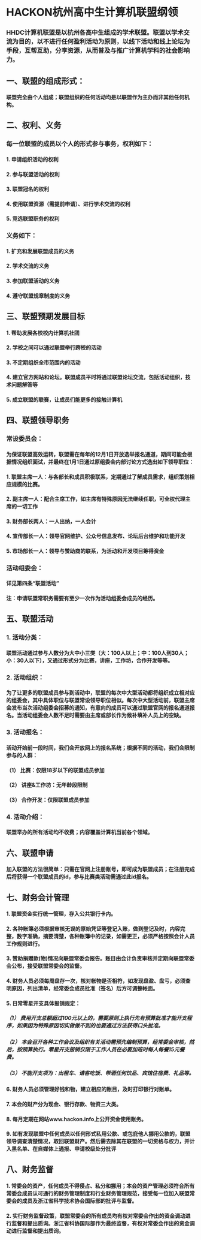 #                                              HACKON杭州高中生计算机联盟纲领

### HHDC计算机联盟是以杭州各高中生组成的学术联盟。联盟以学术交流为目的，以不进行任何盈利活动为原则，以线下活动和线上论坛为手段，互帮互助，分享资源，从而普及与推广计算机学科的社会影响力。

## 一、联盟的组成形式：
#### 联盟完全由个人组成；联盟组织的任何活动均是以联盟作为主办而非其他任何机构。

## 二、权利、义务
### 每一位联盟的成员以个人的形式参与事务，权利如下：
#### 1.	申请组织活动的权利
#### 2.	参与联盟活动的权利
#### 3.	联盟冠名的权利
#### 4.	使用联盟资源（需提前申请）、进行学术交流的权利
#### 5.	竞选联盟职务的权利
### 义务如下：
#### 1.	扩充和发展联盟成员的义务
#### 2.	学术交流的义务
#### 3.	参加联盟活动的义务
#### 4.	遵守联盟规章制度的义务

## 三、联盟预期发展目标
#### 1.	帮助发展各校校内计算机社团
#### 2.	学校之间可以通过联盟举行跨校的活动
#### 3.	不定期组织全市范围内的活动
#### 4.	建立官方网站和论坛。联盟成员平时将通过联盟论坛交流，包括活动组织，技术问题解答等
#### 5.  成立联盟的联赛，让成员们能更多的接触计算机

## 四、联盟领导职务
### 常设委员会：
#### 为保证联盟高效运转，联盟需在每年的12月1日开放选举报名通道，期间可能会根据情况组织面试，并最终在1月1日通过原组委会内部讨论方式选出如下领导职位：
#### 1.	联盟主席一人：与各部长和成员积极联系，定期通过了解成员需求，组织策划相应规模的比赛。
#### 2.	副主席一人：配合主席工作，如主席有特殊原因无法继续任职，可全权代理主席的一切工作
#### 3.	财务部长两人：一人出纳，一人会计
#### 4.	宣传部长一人：领导官网维护、公众号信息发布、论坛后台维护和功能开发
#### 5.	市场部长一人：领导与赞助商的联系，为活动和开发项目筹得资金
### 活动组委会：
#### 详见第四条“联盟活动”
#### 注：申请联盟常职务需要有至少一次作为活动组委会成员的经历。

## 五、联盟活动
### 1. 活动分类：
#### 联盟活动通过参与人数分为大中小三类（大：100人以上；中：100人到30人；小：30人以下），又通过形式分为比赛，讲座，工作坊，合作开发等等。
### 2. 活动组织：
#### 为了让更多的联盟成员参与到活动中，联盟的每次中大型活动都将组织成立相对应的组委会，其中具体职位与联盟常设领导职位相似。每次中大型活动前，联盟主席会发布当次活动组委会招募的通知，有意向的成员可以通过联盟官网的报名通道报名。当活动组委会人数不足时需要由主席或部长作为候补填补人员上的空缺。
### 3. 活动报名：
#### 活动开始前一段时间，我们会开放网上的报名系统；根据不同的活动，我们会限制参与的人群：
#### （1） 比赛：仅限18岁以下的联盟成员参加
#### （2） 讲座&工作坊：无年龄段限制
#### （3） 合作开发：仅限联盟成员参加
### 4. 活动介绍：
#### 联盟举办的所有活动均不收费；内容覆盖计算机当前各个领域。

## 六、联盟申请
#### 加入联盟的方法很简单：只需在官网上注册账号，即可成为联盟成员；在注册完成后将获得一个联盟成员的id，参与比赛类活动需通过此id报名。

## 七、财务会计管理
#### 1. 联盟资金实行统一管理，存入公共银行卡内。
#### 2. 各种账簿必须根据审核无误的原始凭证等登记入账，做到登记及时，内容完整，数字准确，摘要清楚，各种账簿中的记录，如需更正，必须严格按照会计人员工作规则进行。
#### 3. 赞助捐赠款(物)情况向联盟常委会报告。账目由会计负责审核并定期向联盟常委会公布，接受联盟常委会的监督。
#### 4. 财务人员必须每周盘存一次，核对帐物是否相符，如发现盘盈、盘亏，必须查明原因，列出清单，经常委会成员批准（签名）后方可调整帐面。
#### 5. 日常零星开支具体报销规定：
##### （1） 费用开支总额超过100元以上的，需要原则上执行先有预算批准才能开支程序，如果因为特殊原因切实做做不到的也要通过方法获得口头批准。
##### （2） 本会召开各种工作会议及组织有关活动需预先编制预算，经常委会审核，然后，按预算执行。零星开支报销仅限于工作人员在必要加班时每人每餐15元餐费。
##### （3） 不能开支项为：出租车、请客吃饭、带酒任何饮品、宾馆住宿费、礼品等。
#### 6. 财务人员必须管理好钱和物，建立相应的账目，及时打印银行对账单。
#### 7. 本会的财产分为现金、银行存款、物资三大类。
#### 8. 每月定期在网站www.hackon.info上公开资金使用账务。
#### 9. 如有发现联盟中任何成员以任何形式私用公款、或包庇他人挪用公款的，联盟领导调查清楚情况，取回联盟财产。然后需去除其在联盟的一切资格与权力，并计入黑名单、在自媒体上通报、申请校级处分批评

## 八、财务监督
#### 1. 常委会的资产，任何成员不得侵占、私分和挪用；本会的资产管理必须符合所有常委会成员认可通行的财务管理制度和行业财务管理规范，接受每一位加入联盟常委会的成员及浙江省科学技术协会国际部的批评与监督。
#### 2. 实行财务监督政策，联盟常委会的所有成员均有权对常委会作出的资金调动进行监督和提出质询。浙江省科协国际部作为最终监督，有权对常委会作出的资金调动进行监督和提出质询。








